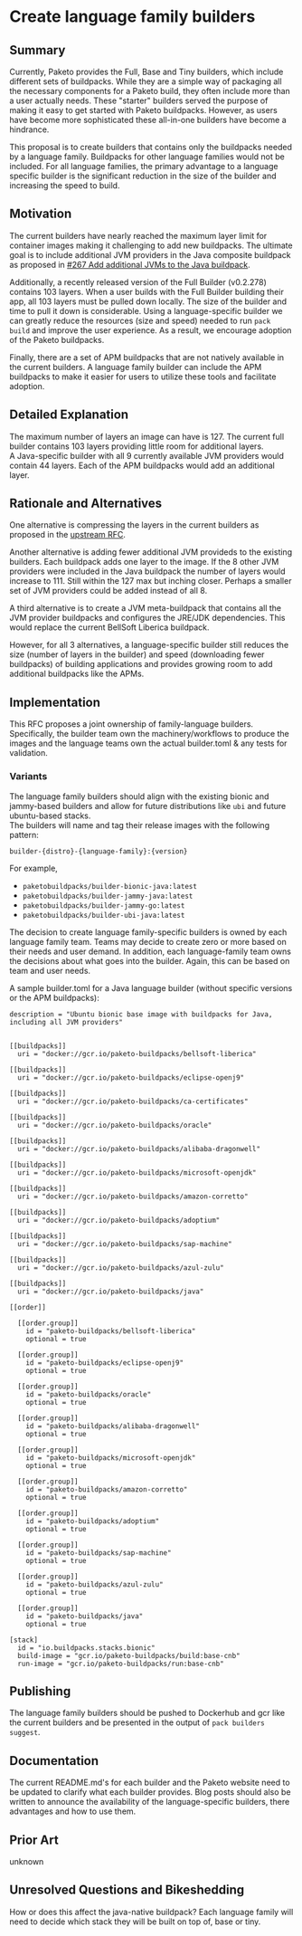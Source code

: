 # Create language family builders

## Summary

Currently, Paketo provides the Full, Base and Tiny builders, which include different sets of buildpacks. While they are a simple way of packaging all the necessary components for a Paketo build, they often include more than a user actually needs.  These "starter" builders served the purpose of making it easy to get started with Paketo buildpacks.  However, as users have become more sophisticated these all-in-one builders have become a hindrance.  

This proposal is to create builders that contains only the buildpacks needed by a language family.  Buildpacks for other language families would not be included. For all language families, the primary advantage to a language specific builder is the significant reduction in the size of the builder and increasing the speed to build.  

## Motivation

The current builders have nearly reached the maximum layer limit for container images making it challenging to add new buildpacks. The ultimate goal is to include additional JVM providers in the Java composite buildpack as proposed in [#267 Add additional JVMs to the Java buildpack](https://github.com/paketo-buildpacks/rfcs/pull/267).  

Additionally, a recently released version of the Full Builder (v0.2.278) contains 103 layers. When a user builds with the Full Builder building their app, all 103 layers must be pulled down locally.  The size of the builder and time to pull it down is considerable.  Using a language-specific builder we can greatly reduce the resources (size and speed) needed to run `pack build` and improve the user experience.  As a result, we encourage adoption of the Paketo buildpacks.

Finally, there are a set of APM buildpacks that are not natively available in the current builders.  A language family builder can include the APM buildpacks to make it easier for users to utilize these tools and facilitate adoption.

## Detailed Explanation
The maximum number of layers an image can have is 127.  The current full builder contains 103 layers providing little room for additional layers.  
A Java-specific builder with all 9 currently available JVM providers would contain 44 layers.  Each of the APM buildpacks would add an additional layer.

## Rationale and Alternatives

One alternative is compressing the layers in the current builders as proposed in the [upstream RFC](https://github.com/buildpacks/pack/issues/1595).  

Another alternative is adding fewer additional JVM provideds to the existing builders.  Each buildpack adds one layer to the image.  If the 8 other JVM providers were included in the Java buildpack the number of layers would increase to 111.  Still within the 127 max but inching closer. Perhaps a smaller set of JVM providers could be added instead of all 8.

A third alternative is to create a JVM meta-buildpack that contains all the JVM provider buildpacks and configures the JRE/JDK dependencies.   This would replace the current BellSoft Liberica buildpack.  

However, for all 3 alternatives, a language-specific builder still reduces the size (number of layers in the builder) and speed (downloading fewer buildpacks) of building applications and provides growing room to add additional buildpacks like the APMs.    

## Implementation

This RFC proposes a joint ownership of family-language builders.  Specifically, the builder team own the machinery/workflows to produce the images and the language teams own the actual builder.toml & any tests for validation.

### Variants

The language family builders should align with the existing bionic and jammy-based builders and allow for future distributions like `ubi` and future ubuntu-based stacks.  
The builders will name and tag their release images with the following pattern:
```
builder-{distro}-{language-family}:{version}
```
For example,
* `paketobuildpacks/builder-bionic-java:latest`
* `paketobuildpacks/builder-jammy-java:latest`
* `paketobuildpacks/builder-jammy-go:latest`
* `paketobuildpacks/builder-ubi-java:latest`


The decision to create language family-specific builders is owned by each language family team. Teams may 
decide to create zero or more based on their needs and user demand. In addition, each language-family team 
owns the decisions about what goes into the builder. Again, this can be based on team and user needs. 

A sample builder.toml for a Java language builder (without specific versions or the APM buildpacks):
```
description = "Ubuntu bionic base image with buildpacks for Java, including all JVM providers"


[[buildpacks]]
  uri = "docker://gcr.io/paketo-buildpacks/bellsoft-liberica"  

[[buildpacks]]
  uri = "docker://gcr.io/paketo-buildpacks/eclipse-openj9"

[[buildpacks]]
  uri = "docker://gcr.io/paketo-buildpacks/ca-certificates"     

[[buildpacks]]
  uri = "docker://gcr.io/paketo-buildpacks/oracle"

[[buildpacks]]
  uri = "docker://gcr.io/paketo-buildpacks/alibaba-dragonwell"

[[buildpacks]]
  uri = "docker://gcr.io/paketo-buildpacks/microsoft-openjdk"

[[buildpacks]]
  uri = "docker://gcr.io/paketo-buildpacks/amazon-corretto"

[[buildpacks]]
  uri = "docker://gcr.io/paketo-buildpacks/adoptium"

[[buildpacks]]
  uri = "docker://gcr.io/paketo-buildpacks/sap-machine"

[[buildpacks]]
  uri = "docker://gcr.io/paketo-buildpacks/azul-zulu"

[[buildpacks]]
  uri = "docker://gcr.io/paketo-buildpacks/java"  

[[order]]

  [[order.group]]
    id = "paketo-buildpacks/bellsoft-liberica"
    optional = true

  [[order.group]]
    id = "paketo-buildpacks/eclipse-openj9"
    optional = true

  [[order.group]]
    id = "paketo-buildpacks/oracle"
    optional = true

  [[order.group]]
    id = "paketo-buildpacks/alibaba-dragonwell"
    optional = true

  [[order.group]]
    id = "paketo-buildpacks/microsoft-openjdk"
    optional = true

  [[order.group]]
    id = "paketo-buildpacks/amazon-corretto"
    optional = true

  [[order.group]]
    id = "paketo-buildpacks/adoptium"
    optional = true  

  [[order.group]]
    id = "paketo-buildpacks/sap-machine"
    optional = true  

  [[order.group]]
    id = "paketo-buildpacks/azul-zulu"
    optional = true                       

  [[order.group]]
    id = "paketo-buildpacks/java"
    optional = true

[stack]
  id = "io.buildpacks.stacks.bionic"
  build-image = "gcr.io/paketo-buildpacks/build:base-cnb"
  run-image = "gcr.io/paketo-buildpacks/run:base-cnb"    
```  

## Publishing
The language family builders should be pushed to Dockerhub and gcr like the current builders and be presented in the output of `pack builders suggest`.

## Documentation
The current README.md's for each builder and the Paketo website need to be updated to clarify what each builder provides.  Blog posts should also be written to announce the availability of the language-specific builders, there advantages and how to use them.  

## Prior Art

unknown

## Unresolved Questions and Bikeshedding
How or does this affect the java-native buildpack?
Each language family will need to decide which stack they will be built on top of, base or tiny.  
